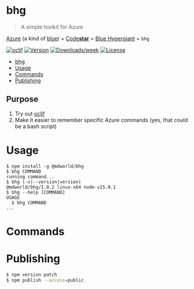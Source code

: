 # bhg

> A simple toolkit for Azure

[Azure](https://azure.microsoft.com/en-us/) (a kind of [blue](https://en.wikipedia.org/wiki/Azure_(color))) + [Code**star**](https://code-star.github.io) = [Blue Hypergiant](https://en.wikipedia.org/wiki/Hypergiant#Blue_hypergiants) = `bhg`


[![oclif](https://img.shields.io/badge/cli-oclif-brightgreen.svg)](https://oclif.io)
[![Version](https://img.shields.io/npm/v/bhg.svg)](https://npmjs.org/package/bhg)
[![Downloads/week](https://img.shields.io/npm/dw/bhg.svg)](https://npmjs.org/package/bhg)
[![License](https://img.shields.io/npm/l/bhg.svg)](https://github.com/mdvanes/bhg/blob/master/package.json)

<!-- toc -->
* [bhg](#bhg)
* [Usage](#usage)
* [Commands](#commands)
* [Publishing](#publishing)
<!-- tocstop -->

## Purpose

1. Try out [oclif](https://oclif.io/)
2. Make it easier to remember specific Azure commands (yes, that could be a bash script)

# Usage
<!-- usage -->
```sh-session
$ npm install -g @mdworld/bhg
$ bhg COMMAND
running command...
$ bhg (-v|--version|version)
@mdworld/bhg/1.0.2 linux-x64 node-v15.0.1
$ bhg --help [COMMAND]
USAGE
  $ bhg COMMAND
...
```
<!-- usagestop -->
# Commands
<!-- commands -->

<!-- commandsstop -->

# Publishing

```bash
$ npm version patch
$ npm publish --access=public
```
